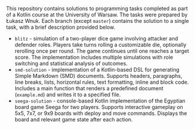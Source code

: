 This repository contains solutions to programming tasks completed as part of a
Kotlin course at the University of Warsaw. The tasks were prepared by Łukasz Wnuk.
Each branch (except `master`) contains the solution to a single task, with a brief description provided below.
- `blitz` - simulation of a two-player dice game involving attacker and defender roles.
Players take turns rolling a customizable die, optionally rerolling once per round.
The game continues until one reaches a target score. The implementation includes
multiple simulations with role switching and statistical analysis of outcomes.
- `smd-solution` - implementation of a Kotlin-based DSL for generating
Simple Markdown (SMD) documents. Supports headers,
paragraphs, line breaks, lists, horizontal rules, text formatting, inline
and block code. Includes a main function that renders a predefined document (`example.md`)
and writes it to a specified file.
- `seega-solution` - console-based Kotlin implementation of the Egyptian
board game Seega for two players. Supports interactive gameplay on 5x5, 7x7, or 9x9
boards with deploy and move commands. Displays the board and relevant game state
after each action.